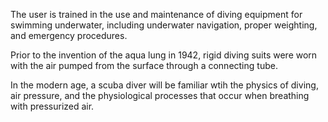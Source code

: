 The user is trained in the use and maintenance of diving equipment for swimming underwater, including underwater navigation, proper weighting, and emergency procedures.

Prior to the invention of the aqua lung in 1942, rigid diving suits were worn with the air pumped from the surface through a connecting tube.

In the modern age, a scuba diver will be familiar wtih the physics of diving, air pressure, and the physiological processes that occur when breathing with pressurized air.